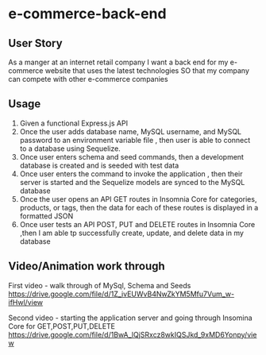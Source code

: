 # e-commerce-back-end

## User Story

As a manger at an internet retail company
I want a back end for my e-commerce website that uses the latest technologies
SO that my company can compete with other e-commerce companies

## Usage

1.  Given a functional Express.js API
2.  Once the user adds database name, MySQL username, and MySQL password to an environment variable file , then user is able to connect to a database using Sequelize.
3.  Once user enters schema and seed commands, then a development database is created and is seeded with test data
4.  Once user enters the command to invoke the application , then their server is started and the Sequelize models are synced to the MySQL database
5.  Once the user opens an API GET routes in Insomnia Core for categories, products, or tags, then the data for each of these routes is displayed in a formatted JSON
6.  Once user tests an API POST, PUT and DELETE routes in Insomnia Core ,then I am able tp successfully create, update, and delete data in my database

## Video/Animation work through

First video - walk through of MySql, Schema and Seeds
https://drive.google.com/file/d/1Z_ivEUWvB4NwZkYM5Mfu7Vum_w-ifHwl/view

Second video - starting the application server and going through Insomina Core for GET,POST,PUT,DELETE
https://drive.google.com/file/d/1BwA_lQjSRxcz8wkIQSJkd_9xMD6Yonpy/view
